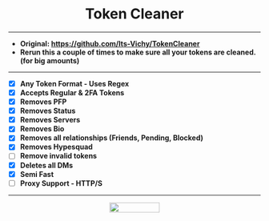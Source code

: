 <h1 align="center">Token Cleaner</h1>

-----

- **Original: https://github.com/Its-Vichy/TokenCleaner**
- **Rerun this a couple of times to make sure all your tokens are cleaned. (for big amounts)**

-----

- [X] **Any Token Format - Uses Regex**
- [X] **Accepts Regular & 2FA Tokens**
- [X] **Removes PFP**
- [X] **Removes Status**
- [X] **Removes Servers**
- [X] **Removes Bio**
- [X] **Removes all relationships (Friends, Pending, Blocked)**
- [X] **Removes Hypesquad** 
- [ ] **Remove invalid tokens**
- [X] **Deletes all DMs**
- [X] **Semi Fast**
- [ ] **Proxy Support - HTTP/S**

-----

<p align="center">
  <img width="100" height="20" src="https://komarev.com/ghpvc/?username=haze-1337">
</p>
